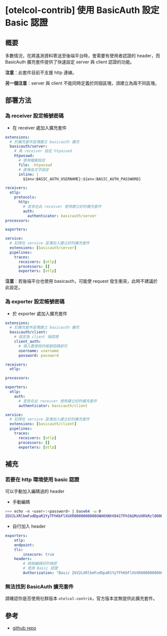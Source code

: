 # [otelcol-contrib] 使用 BasicAuth 設定 Basic 認證
## 概要
多數情況，在將遙測資料寄送至後端平台時，會需要有使用者認證的 header，而 BasicAuth 擴充套件提供了快速設定 server 與 client 認證的功能。

**注意**：此套件目前不支援 http 連線。

**另一個注意**：server 與 client 不能同時定義於同個區塊，須建立為兩不同區塊。

## 部署方法
### 為 receiver 設定帳號密碼
- 在 receiver 處加入擴充套件
```yml
extensions:
  # 於擴充套件區塊建立 basicauth 擴充
  basicauth/server:
    # 為 receiver 設定 htpassed
    htpasswd: 
      # 使用檔案設定
      file: .htpasswd
      # 直接由文字設定
      inline: |
        ${env:BASIC_AUTH_USERNAME}:${env:BASIC_AUTH_PASSWORD}

receivers:
  otlp:
    protocols:
      http:
        # 宣告在此 receiver 使用建立好的擴充套件
        auth:
          authenticator: basicauth/server
processors:

exporters:

service:
  # 記得在 service 區塊加入建立好的擴充套件
  extensions: [basicauth/server]
  pipelines:
    traces:
      receivers: [otlp]
      processors: []
      exporters: [otlp]
```
**注意**：若後端平台也使用 basicauth，可能使 request 發生衝突，此時不建議於此設定。

### 為 exporter 設定帳號密碼
- 於 exporter 處加入擴充套件
```yml
extensions:
  # 於擴充套件區塊建立 basicauth 擴充
  basicauth/client:
    # 設定為 client 端認證
    client_auth: 
      # 填入要使用的帳號密碼即可
      username: username
      password: password

receivers:
  otlp:

processors:

exporters:
  otlp:
    auth:
      # 宣告在此 receiver 使用建立好的擴充套件
      authenticator: basicauth/client

service:
  # 記得在 service 區塊加入建立好的擴充套件
  extensions: [basicauth/client]
  pipelines:
    traces:
      receivers: [otlp]
      processors: []
      exporters: [otlp]
```

## 補充
### 若要在 http 環境使用 basic 認證
可以手動加入編碼過的 header
- 手動編碼
```sh
>>> echo -n <user>:<password> | base64 -w 0
ZGV2LXRlbmFudDpaR1YyTFhKbFlXUXR0000000000GNHOXNhV041TFhSbGMzUXRkRzl0000000000TZmRE5jUlMxNU16RmZOM0ZjTUNFNWV6UTROU3RzSlRjdA==
```
- 自行加入 header
```yml
exporters:
    otlp:
    endpoint:
    tls:
        insecure: true
    headers:
        # 剛剛編碼好的帳密
        # 使用 Basic 認證
        Authorization: "Basic ZGV2LXRlbmFudDpaR1YyTFhKbFlXUXR0000000000GNHOXNhV041TFhSbGMzUXRkRzl0000000000TZmRE5jUlMxNU16RmZOM0ZjTUNFNWV6UTROU3RzSlRjdA=="
```

### 無法找到 BasicAuth 擴充套件
請確認你是否使用社群版本 `otelcol-contrib`，官方版本並無提供此擴充套件。

## 參考
- [github repo]

[github repo]: https://github.com/open-telemetry/opentelemetry-collector-contrib/tree/main/extension/basicauthextension
